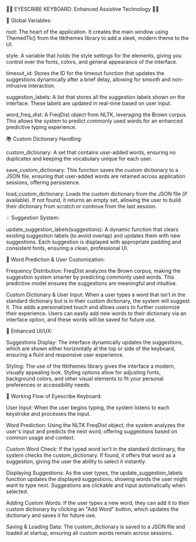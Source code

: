 👨‍💻 EYESCRIBE KEYBOARD: Enhanced Assistive Technology 👨‍💻





🔑 Global Variables:

root: The heart of the application. It creates the main window using ThemedTk() from the ttkthemes library to add a sleek, modern theme to the UI.

style: A variable that holds the style settings for the elements, giving you control over the fonts, colors, and general appearance of the interface.

timeout_id: Stores the ID for the timeout function that updates the suggestions dynamically after a brief delay, allowing for smooth and non-intrusive interaction.

suggestion_labels: A list that stores all the suggestion labels shown on the interface. These labels are updated in real-time based on user input.

word_freq_dist: A FreqDist object from NLTK, leveraging the Brown corpus. This allows the system to predict commonly used words for an enhanced predictive typing experience.






📚 Custom Dictionary Handling:

custom_dictionary: A set that contains user-added words, ensuring no duplicates and keeping the vocabulary unique for each user.

save_custom_dictionary: This function saves the custom dictionary to a JSON file, ensuring that user-added words are retained across application sessions, offering persistence.

load_custom_dictionary: Loads the custom dictionary from the JSON file (if available). If not found, it returns an empty set, allowing the user to build their dictionary from scratch or continue from the last session.





💡 Suggestion System:

update_suggestion_labels(suggestions): A dynamic function that clears existing suggestion labels (to avoid overlap) and updates them with new suggestions. Each suggestion is displayed with appropriate padding and consistent fonts, ensuring a clean, professional UI.





🔮 Word Prediction & User Customization:

Frequency Distribution: FreqDist analyzes the Brown corpus, making the suggestion system smarter by predicting commonly used words. This predictive model ensures the suggestions are meaningful and intuitive.

Custom Dictionary & User Input: When a user types a word that isn’t in the standard dictionary but is in their custom dictionary, the system will suggest it. This adds a personalized touch and allows users to further customize their experience. Users can easily add new words to their dictionary via an interface option, and these words will be saved for future use.





🎨 Enhanced UI/UX:

Suggestions Display: The interface dynamically updates the suggestions, which are shown either horizontally at the top or side of the keyboard, ensuring a fluid and responsive user experience.

Styling: The use of the ttkthemes library gives the interface a modern, visually appealing look. Styling options allow for adjusting fonts, background colors, and other visual elements to fit your personal preferences or accessibility needs.




🔄 Working Flow of Eyescribe Keyboard:


User Input: When the user begins typing, the system listens to each keystroke and processes the input.

Word Prediction: Using the NLTK FreqDist object, the system analyzes the user's input and predicts the next word, offering suggestions based on common usage and context.

Custom Word Check: If the typed word isn’t in the standard dictionary, the system checks the custom_dictionary. If found, it offers that word as a suggestion, giving the user the ability to select it instantly.

Displaying Suggestions: As the user types, the update_suggestion_labels function updates the displayed suggestions, showing words the user might want to type next. Suggestions are clickable and input automatically when selected.

Adding Custom Words: If the user types a new word, they can add it to their custom dictionary by clicking an "Add Word" button, which updates the dictionary and saves it for future use.

Saving & Loading Data: The custom_dictionary is saved to a JSON file and loaded at startup, ensuring all custom words remain across sessions.



